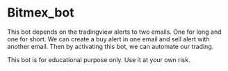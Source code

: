 # Bitmex_bot
This bot depends on the tradingview alerts to two emails.
One for long and one for short.
We can create a buy alert in one email and sell alert with another email.
Then by activating this bot, we can automate our trading.


This bot is for educational purpose only.
Use it at your own risk.
